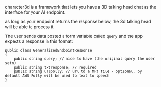 character3d is a framework that lets you have a 3D talking head chat as the interface for your AI endpoint.

as long as your endpoint returns the response below, the 3d talking head will be able to process it 


The user sends data posted a form variable called `query` and the app expects a response in this format: 

```
public class GeneralizedEndpointResponse
{
    public string query; // nice to have (the original query the user setn) 
    public string txtresponse; // required 
    public string urlpolly; // url to a MP3 file - optional, by default AWS Polly will be used to text to speech
}
```

